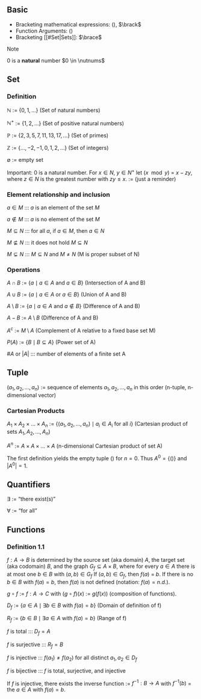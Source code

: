## Basic
- Bracketing mathematical expressions: $\lparen \rparen$, $\brack$
- Function Arguments: $\lparen \rparen$
- Bracketing [[#Set|Sets]]: $\brace$

>[!Note]
>0 is a **natural** number $0 \in \nutnums$
>


## Set
### Definition
$\mathbb{N}$ := $\{0, 1, \ldots\}$ (Set of natural numbers)
<!--SR:!2024-10-07,4,274-->
$\mathbb{N}^+$ := $\{1, 2, \ldots\}$ (Set of positive natural numbers)
<!--SR:!2024-10-07,4,274-->
$\mathbb{P}$ := $\{2, 3, 5, 7, 11, 13, 17, \ldots\}$ (Set of primes)
<!--SR:!2024-10-15,9,274-->
$\mathbb{Z}$ := $\{\ldots, -2, -1, 0, 1, 2, \ldots\}$ (Set of integers)
<!--SR:!2024-10-07,4,277-->
$\emptyset$ := empty set
<!--SR:!2024-10-16,10,270-->
Important: $0$ is a natural number.
For $x \in N$, $y \in N^+$ let $(x \mod y)$ = $x - zy$, where $z \in N$ is the greatest number with $zy \leq x$. := (just a reminder)
<!--SR:!2024-10-07,4,274-->
### Element relationship and inclusion
$a \in M$ ::: $a$ is an element of the set $M$
<!--SR:!2024-10-22,15,294!2024-10-08,4,278-->
$a \notin M$ ::: $a$ is no element of the set $M$
<!--SR:!2024-10-08,4,278!2024-10-23,16,297-->
$M \subseteq N$ ::: for all $a$, if $a \in M$, then $a \in N$
<!--SR:!2024-10-22,15,294!2024-10-07,3,258-->
$M \not\subseteq N$ ::: it does not hold $M \subseteq N$
<!--SR:!2024-10-07,3,258!2024-10-07,4,274-->
$M \subsetneq N$ ::: $M \subseteq N$ and $M \neq N$ (M is proper subset of N)
<!--SR:!2024-10-15,9,274!2024-10-19,12,278-->
### Operations
$A \cap B$ := $\{a \mid a \in A \text{ and } a \in B\}$ (Intersection of A and B)
<!--SR:!2024-10-08,2,194-->
$A \cup B$ := $\{a \mid a \in A \text{ or } a \in B\}$ (Union of A and B)
<!--SR:!2024-10-18,12,277-->
$A \setminus B$ := $\{a \mid a \in A \text{ and } a \notin B\}$ (Difference of A and B)
<!--SR:!2024-10-11,5,257-->
$A - B$ := $A \setminus B$ (Difference of A and B)
<!--SR:!2024-10-13,7,254-->
$A^c$ := $M \setminus A$ (Complement of A relative to a fixed base set M)
<!--SR:!2024-10-12,6,254-->
$P(A)$ := $\{B \mid B \subseteq A\}$ (Power set of A)
<!--SR:!2024-10-07,1,214-->
$\#A$ or $|A|$ ::: number of elements of a finite set A
<!--SR:!2024-10-20,13,290!2024-10-08,3,259-->
## Tuple
$(a_1, a_2, \ldots, a_n)$ := sequence of elements $a_1, a_2, \ldots, a_n$ in this order (n-tuple, n-dimensional vector)
<!--SR:!2024-10-07,4,274-->
### Cartesian Products
$A_1 \times A_2 \times \ldots \times A_n$ := $\{(a_1, a_2, \ldots, a_n) \mid a_i \in A_i \text{ for all } i\}$ (Cartesian product of sets $A_1,A_2, \ldots, A_n$)
<!--SR:!2024-10-14,8,257-->
$A^n$ := $A \times A \times \ldots \times A$ (n-dimensional Cartesian product of set A)
<!--SR:!2024-10-19,12,274-->
The first definition yields the empty tuple $( )$ for $n = 0$. Thus $A^0 = \{( )\}$ and $|A^0| = 1$.
## Quantifiers
$\exists$ := “there exist(s)”
<!--SR:!2024-10-07,4,274-->
$\forall$ := “for all”
<!--SR:!2024-10-07,4,277-->
## Functions
### Definition 1.1
$f : A \to B$ is determined by the source set (aka domain) $A$, the target set (aka codomain) $B$, and the graph $G_f \subseteq A \times B$, where for every $a \in A$ there is at most one $b \in B$ with $(a, b) \in G_f$
If $(a, b) \in G_f$, then $f(a)$ = $b$.
If there is no $b \in B$ with $f(a) = b$, then $f(a)$ is not defined (notation: $f(a) = n.d.$).

$g \circ f$ := $f : A \to C$ with $(g \circ f)(x)$ := $g(f(x))$ (composition of functions).
<!--SR:!2024-10-13,7,254-->
$D_f$ := $\{a \in A \mid \exists b \in B \text{ with } f(a) = b\}$ (Domain of definition of f)
<!--SR:!2024-10-13,7,254-->
$R_f$ := $\{b \in B \mid \exists a \in A \text{ with } f(a) = b\}$ (Range of f)
<!--SR:!2024-10-07,4,270-->
$f$ is total ::: $D_f = A$
<!--SR:!2024-10-16,10,274!2024-10-08,4,279-->
$f$ is surjective ::: $R_f = B$
<!--SR:!2024-10-07,3,258!2024-10-14,8,254-->
$f$ is injective ::: $f(a_1) \neq f(a_2)$ for all distinct $a_1, a_2 \in D_f$
<!--SR:!2024-10-08,2,218!2024-10-15,8,254-->
$f$ is bijective ::: $f$ is total, surjective, and injective
<!--SR:!2024-10-07,4,274!2024-10-08,4,278-->
If $f$ is injective, there exists the inverse function := $f^{-1} : B \to A$ with $f^{-1}(b)$ = the $a \in A$ with $f(a) = b$.
<!--SR:!2024-10-14,8,254-->
